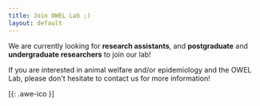 ```yaml
---
title: Join OWEL Lab ;)
layout: default
---
```


We are currently looking for **research assistants**, and **postgraduate** and **undergraduate researchers** to join our lab! 

If you are interested in animal welfare and/or epidemiology and the OWEL Lab, please don't hesitate to contact us for more information!

[[<i class="fa fa-envelope-o"></i>](mailto:kendy.t.teng@gmail.com){: .awe-ico }]
